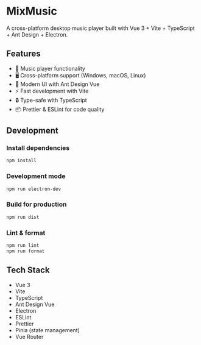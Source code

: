 # MixMusic

A cross-platform desktop music player built with Vue 3 + Vite + TypeScript + Ant Design + Electron.

## Features

- 🎵 Music player functionality
- 🖥️ Cross-platform support (Windows, macOS, Linux)
- 🎨 Modern UI with Ant Design Vue
- ⚡ Fast development with Vite
- 🔒 Type-safe with TypeScript
- 📦 Prettier & ESLint for code quality

## Development

### Install dependencies

```bash
npm install
```

### Development mode

```bash
npm run electron-dev
```

### Build for production

```bash
npm run dist
```

### Lint & format

```bash
npm run lint
npm run format
```

## Tech Stack

- Vue 3
- Vite
- TypeScript
- Ant Design Vue
- Electron
- ESLint
- Prettier
- Pinia (state management)
- Vue Router
